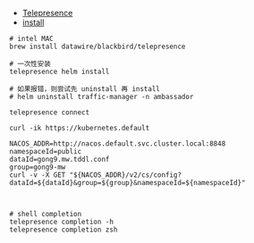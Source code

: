 - [Telepresence](https://github.com/telepresenceio/telepresence)
- [install](https://github.com/telepresenceio/telepresence.io/blob/master/docs/pre-release/install/index.md)  

```shell
# intel MAC
brew install datawire/blackbird/telepresence

# 一次性安装
telepresence helm install

# 如果报错，则尝试先 uninstall 再 install
# helm uninstall traffic-manager -n ambassador

telepresence connect

curl -ik https://kubernetes.default

NACOS_ADDR=http://nacos.default.svc.cluster.local:8848
namespaceId=public
dataId=gong9.mw.tddl.conf
group=gong9-mw
curl -v -X GET "${NACOS_ADDR}/v2/cs/config?dataId=${dataId}&group=${group}&namespaceId=${namespaceId}"



# shell completion
telepresence completion -h 
telepresence completion zsh
```